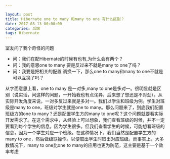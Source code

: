 ```yaml
---

layout: post
title: Hibernate one to many 和many to one 有什么区别？
date: 2017-08-13 00:00:00
categories: 后端
tags: Hibernate
---
```


室友问了我个奇怪的问题

* 问：我们在配Hibernate的时候有<one-to-many>也有<many-to-one>,为什么会有两个？
* 问：我的意思one to many 要是反过来不就是many to one了吗？
* 问：我要是把相关的配置 调换一下，那么one to many和many to one不就是可以互换了吗？

从字面意思上看，one to many 是一对多,many to one是多对一。很明显就是区别（说实话，问这样的问题，一开始我也有点诧异，后来想了想还是不对劲）。从实际开发角度来说，一对多反过来就是多对一。我们以学生和班级为例。学生对班级是many to one，班级对学生就是one to many。那么问题来了，到底我们配置班级方的one to many？还是配置学生方的many to one呢？这个问题就要看实际开发需求了。在这个需求中，从经验上可以想象，我们查看班级的时候，并不一定要看到每个学生的信息。因为学生很多。但我们查看学生的时候，可能想看班级的信息，因为一个学生对应一个班级。在这种情况下，我们当然是配置学生方的many to one，然后做级联操作。以便取出学生时取出对应班级。而事实上，大多数情况下，many to one比one to many的应用也更为防范，这主要是基于一个效率考虑